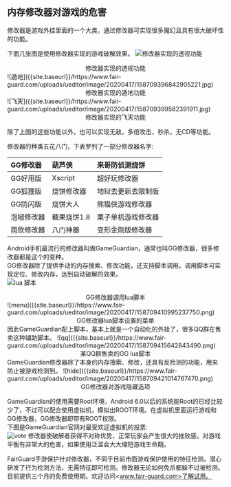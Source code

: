 ## 内存修改器对游戏的危害

修改器是游戏外挂里面的一个大类，通过修改器可实现很多魔幻且具有很大破坏性的功能。  


下面几张图是使用修改器实现的游戏破解效果。
![修改器实现的透视功能]({{site.baseurl}}/https://www.fair-guard.com/uploads/ueditor/image/20200417/158709393914822541.png)
<center>修改器实现的透视功能</center>  
![遁地]({{site.baseurl}}/https://www.fair-guard.com/uploads/ueditor/image/20200417/158709396842905221.jpg)
<center>修改器实现的遁地功能</center>  
![飞天]({{site.baseurl}}/https://www.fair-guard.com/uploads/ueditor/image/20200417/158709399582391911.jpg)
<center>修改器实现的飞天功能</center>  

除了上图的这些功能以外，也可以实现无敌，多倍攻击，秒杀，无CD等功能。  


修改器的种类五花八门，下表罗列了一部分修改器名字:  

|GG修改器  |葫芦侠     |来哥防侦测烧饼 |
|:------  |:-------  |:--------|
|GG好用版  |Xscript   |超好玩修改器 |
|GG狐狸版  |烧饼修改器  |地狱去更新去限制版 |
|GG防闪版  |烧饼大人    |熊猫侠游戏修改器 |
|泡椒修改器 |糖果烧饼1.8 |栗子单机游戏修改器 |
|雨欣修改器 |八门神器    |变形金刚版修改器 |


Android手机最流行的修改器叫做GameGuardian，通常也叫GG修改器，很多修改器都是这个的变种。  
GG修改器除了提供手动的内存搜索、修改功能，还支持脚本调用。调用脚本可实现定位、修改内存，达到自动破解的效果。  
![lua 脚本]({{site.baseurl}}/https://www.fair-guard.com/uploads/ueditor/image/20200417/158709408398491920.png)
<center>GG修改器调用lua脚本</center>  
![menu]({{site.baseurl}}/https://www.fair-guard.com/uploads/ueditor/image/20200417/158709410995237750.png)
<center>GG修改器lua脚本设置的菜单</center>  
因此GameGuardian配上脚本，基本上就是一个自动化的外挂了，很多QQ群在售卖这种辅助脚本。  
![qq]({{site.baseurl}}/https://www.fair-guard.com/uploads/ueditor/image/20200417/158709415642843490.png)
<center>某QQ群售卖的GG lua脚本</center>  
GameGuardian修改器除了本身的内存搜索、修改，还具有反检测的功能，用来防止被游戏检测到。  
![hide]({{site.baseurl}}/https://www.fair-guard.com/uploads/ueditor/image/20200417/158709421014767470.png)
<center>GG修改器对游戏隐藏选项</center>  


GameGuardian的使用需要Root环境，Android 6.0以后的系统能Root的已经比较少了，不过可以配合使用虚拟机，模拟出ROOT环境。在虚拟机里面运行游戏和GG修改器，GG修改器即带有ROOT权限。  
下图是GameGuardian官网对最受欢迎虚拟机的投票:  
![vote]({{site.baseurl}}/https://www.fair-guard.com/uploads/ueditor/image/20200417/158709429996004545.png)
修改器使破解者获得不对称优势，正常玩家会产生很大的挫败感，对游戏平衡有非常大的危害，如果使用泛滥会大大缩短游戏生命期。  


FairGuard手游保护针对修改器，不同于目前市面游戏保护使用的特征检测，潜心研发了行为检测方法，无需特征即可检测。修改器无论如何免杀都躲不过被检测。目前提供三个月的免费使用期。欢迎访问<www.fair-guard.com>了解试用。  